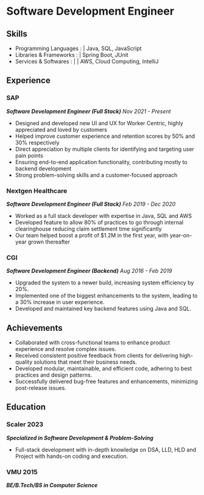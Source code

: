 # Software Development Engineer

## Skills
- Programming Languages : | Java, SQL, JavaScript
- Libraries & Frameworks : | Spring Boot, JUnit
- Services & Softwares : | | AWS, Cloud Computing, IntelliJ

## Experience

### SAP
_**Software Development Engineer (Full Stack)** Nov 2021 - Present_

- Designed and developed new UI and UX for Worker Centric, highly appreciated and loved by customers
- Helped improve customer experience and retention scores by 50% and 30% respectively
- Direct appreciation by multiple clients for identifying and targeting user pain points
- Ensuring end-to-end application functionality, contributing mostly to backend development
- Strong problem-solving skills and a customer-focused approach

### Nextgen Healthcare
_**Software Development Engineer (Full Stack)** Feb 2019 - Dec 2020_

- Worked as a full stack developer with expertise in Java, SQL and AWS
- Developed feature to allow 80% of practices to go through internal clearinghouse reducing claim settlement time significantly
- Our team helped boost a profit of $1.2M in the first year, with year-on-year grown thereafter

### CGI
_**Software Development Engineer (Backend)** Aug 2016 - Feb 2019_

- Upgraded the system to a newer build, increasing system efficiency by 20%.
- Implemented one of the biggest enhancements to the system, leading to a 30% increase in user experience.
- Developed and maintained key backend features using Java and SQL.

## Achievements

- Collaborated with cross-functional teams to enhance product experience and resolve complex issues.
- Received consistent positive feedback from clients for delivering high-quality solutions that meet their business needs.
- Developed modular, maintainable, and efficient code, adhering to best practices and design patterns.
- Successfully delivered bug-free features and enhancements, minimizing post-release issues.

## Education

### Scaler 2023
_**Specialized in Software Development & Problem-Solving**_
- Full-stack development with in-depth knowledge on DSA, LLD, HLD and Project with hands-on coding and
execution.

### VMU 2015
_**BE/B.Tech/BS in Computer Science**_
